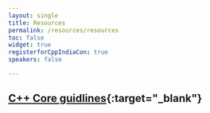 ```yaml
---
layout: single
title: Resources
permalink: /resources/resources
toc: false
widget: true
registerforCppIndiaCon: true
speakers: false

---
```


## [C++ Core guidlines](https://isocpp.github.io/CppCoreGuidelines/CppCoreGuidelines){:target="_blank"} 
